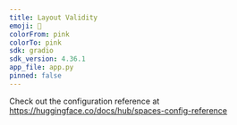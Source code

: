 ```yaml
---
title: Layout Validity
emoji: 🏢
colorFrom: pink
colorTo: pink
sdk: gradio
sdk_version: 4.36.1
app_file: app.py
pinned: false
---
```


Check out the configuration reference at https://huggingface.co/docs/hub/spaces-config-reference
